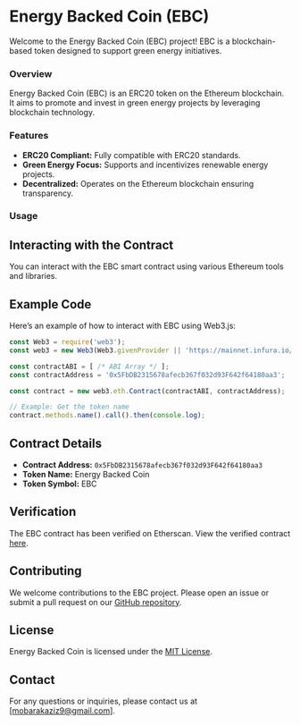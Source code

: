 # Energy Backed Coin (EBC)

Welcome to the Energy Backed Coin (EBC) project! EBC is a blockchain-based token designed to support green energy initiatives.

### Overview

Energy Backed Coin (EBC) is an ERC20 token on the Ethereum blockchain. It aims to promote and invest in green energy projects by leveraging blockchain technology.

### Features

- **ERC20 Compliant:** Fully compatible with ERC20 standards.
- **Green Energy Focus:** Supports and incentivizes renewable energy projects.
- **Decentralized:** Operates on the Ethereum blockchain ensuring transparency.

### Usage

## Interacting with the Contract

You can interact with the EBC smart contract using various Ethereum tools and libraries.

## Example Code

Here’s an example of how to interact with EBC using Web3.js:

```javascript
const Web3 = require('web3');
const web3 = new Web3(Web3.givenProvider || 'https://mainnet.infura.io/v3/YOUR_INFURA_PROJECT_ID');

const contractABI = [ /* ABI Array */ ];
const contractAddress = '0x5FbDB2315678afecb367f032d93F642f64180aa3';

const contract = new web3.eth.Contract(contractABI, contractAddress);

// Example: Get the token name
contract.methods.name().call().then(console.log);
```

## Contract Details

- **Contract Address:** `0x5FbDB2315678afecb367f032d93F642f64180aa3`
- **Token Name:** Energy Backed Coin
- **Token Symbol:** EBC

## Verification

The EBC contract has been verified on Etherscan. View the verified contract [here](https://etherscan.io/address/0x5FbDB2315678afecb367f032d93F642f64180aa3).

## Contributing

We welcome contributions to the EBC project. Please open an issue or submit a pull request on our [GitHub repository](https://github.com/azizmobarak/energy-backed-coin).

## License

Energy Backed Coin is licensed under the [MIT License](LICENSE).

## Contact

For any questions or inquiries, please contact us at [mobarakaziz9@gmail.com].